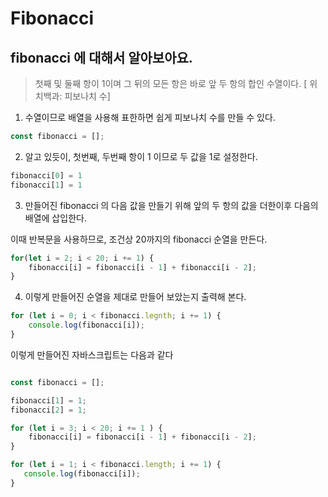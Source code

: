 # Fibonacci 

## fibonacci 에 대해서 알아보아요.

> 첫째 및 둘째 항이 1이며 그 뒤의 모든 항은 바로 앞 두 항의 합인 수열이다. [ 위치백과: 피보나치 수]

1) 수열이므로 배열을 사용해 표한하면 쉽게 피보나치 수를 만들 수 있다.

```javascript
const fibonacci = [];
```

2) 알고 있듯이, 첫번째, 두번째 항이 1 이므로  두 값을 1로 설정한다.

```javascript
fibonacci[0] = 1
fibonacci[1] = 1
```

3) 만들어진 fibonacci 의 다음 값을 만들기 위해 앞의 두 항의 값을 더한이후 다음의 배열에 삽입한다.

이때 반복문을 사용하므로, 조건상 20까지의 fibonacci 순열을 만든다.

```javascript
for(let i = 2; i < 20; i += 1) {
    fibonacci[i] = fibonacci[i - 1] + fibonacci[i - 2];
}
```

4) 이렇게 만들어진 순열을 제대로 만들어 보았는지 출력해 본다.

```javascript
for (let i = 0; i < fibonacci.legnth; i += 1) {
    console.log(fibonacci[i]);
}
```

이렇게 만들어진 자바스크립트는 다음과 같다

```javascript

const fibonacci = [];

fibonacci[1] = 1;
fibonacci[2] = 1;

for (let i = 3; i < 20; i += 1 ) {
    fibonacci[i] = fibonacci[i - 1] + fibonacci[i - 2];
}

for (let i = 1; i < fibonacci.length; i += 1) {
   console.log(fibonacci[i]);
} 

```
